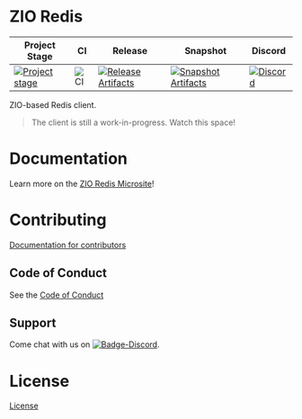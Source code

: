 # ZIO Redis

| Project Stage | CI | Release | Snapshot | Discord |
| --- | --- | --- | --- | --- |
| [![Project stage][Stage]][Stage-Page] | ![CI][Badge-CI] | [![Release Artifacts][Badge-SonatypeReleases]][Link-SonatypeReleases] | [![Snapshot Artifacts][Badge-SonatypeSnapshots]][Link-SonatypeSnapshots] | [![Discord][Badge-Discord]][Link-Discord] |

ZIO-based Redis client.

> The client is still a work-in-progress. Watch this space!

# Documentation

Learn more on the [ZIO Redis Microsite](https://zio.github.io/zio-redis/)!

# Contributing

[Documentation for contributors](https://zio.github.io/zio-redis/docs/about/about_contributing)

## Code of Conduct

See the [Code of Conduct](https://zio.github.io/zio-redis/docs/about/about_coc)

## Support

Come chat with us on [![Badge-Discord]][Link-Discord].

# License

[License](LICENSE)

[Badge-CI]: https://github.com/zio/zio-redis/workflows/CI/badge.svg
[Badge-Discord]: https://img.shields.io/discord/629491597070827530?logo=discord
[Badge-SonatypeReleases]: https://img.shields.io/nexus/r/https/oss.sonatype.org/dev.zio/zio-redis_2.12.svg
[Badge-SonatypeSnapshots]: https://img.shields.io/nexus/s/https/oss.sonatype.org/dev.zio/zio-redis_2.12.svg
[Link-Discord]: https://discord.gg/2ccFBr4
[Link-SonatypeReleases]: https://oss.sonatype.org/content/repositories/releases/dev/zio/zio-redis_2.12/
[Link-SonatypeSnapshots]: https://oss.sonatype.org/content/repositories/snapshots/dev/zio/zio-redis_2.12/
[Stage]: https://img.shields.io/badge/Project%20Stage-Experimental-yellow.svg
[Stage-Page]: https://github.com/zio/zio/wiki/Project-Stages

